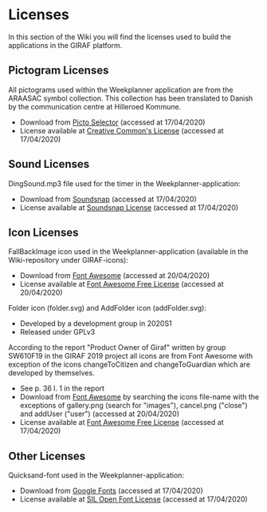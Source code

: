 # Licenses
In this section of the Wiki you will find the licenses used to build the applications in the GIRAF platform. 

## Pictogram Licenses
All pictograms used within the Weekplanner application are from the ARAASAC symbol collection. This collection has been translated to Danish by the communication centre at Hilleroed Kommune. <br>
- Download from [Picto Selector](https://www.kc-hil.dk/viden-og-udvikling-mega/paedagogisk-materiale/picto-selector) (accessed at 17/04/2020) <br>
- License available at [Creative Common's License](https://creativecommons.org/licenses/?lang=da) (accessed at 17/04/2020) <br>

## Sound Licenses
DingSound.mp3 file used for the timer in the Weekplanner-application: <br>
- Download from [Soundsnap](https://www.soundsnap.com/8bit_status_point_39_wav) (accessed at 17/04/2020) <br>
- License available at [Soundsnap License](https://www.soundsnap.com/licence) (accessed at 17/04/2020) <br>

## Icon Licenses 
FallBackImage icon used in the Weekplanner-application (available in the Wiki-repository under GIRAF-icons): <br>
- Download from [Font Awesome](https://fontawesome.com/icons/image?style=regular) (accessed at 20/04/2020) <br>
- License available at [Font Awesome Free License](https://fontawesome.com/license/free) (accessed at 20/04/2020) <br>

Folder icon (folder.svg) and AddFolder icon (addFolder.svg): <br>
- Developed by a development group in 2020S1 <br>
- Released under GPLv3 <br>

According to the report "Product Owner of Giraf" written by group SW610F19 in the GIRAF 2019 project all icons are from Font Awesome with exception of the icons changeToCitizen and changeToGuardian which are developed by themselves. <br>
- See p. 36 l. 1 in the report <br>
- Download from [Font Awesome](https://fontawesome.com) by searching the icons file-name with the exceptions of gallery.png (search for "images"), cancel.png ("close") and addUser ("user") (accessed at 20/04/2020) <br>
- License available at [Font Awesome Free License](https://fontawesome.com/license/free) (accessed at 17/04/2020) <br>

## Other Licenses
Quicksand-font used in the Weekplanner-application: <br>
- Download from [Google Fonts](https://fonts.google.com/specimen/Quicksand) (accessed at 17/04/2020) <br>
- License available at [SIL Open Font License](https://scripts.sil.org/cms/scripts/page.php?site_id=nrsi&id=OFL) (accessed at 17/04/2020) <br>
